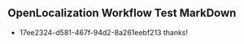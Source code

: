 ## OpenLocalization Workflow Test MarkDown
* 17ee2324-d581-467f-94d2-8a261eebf213 
thanks!<!--HONumber=Mar16_HO2-->
